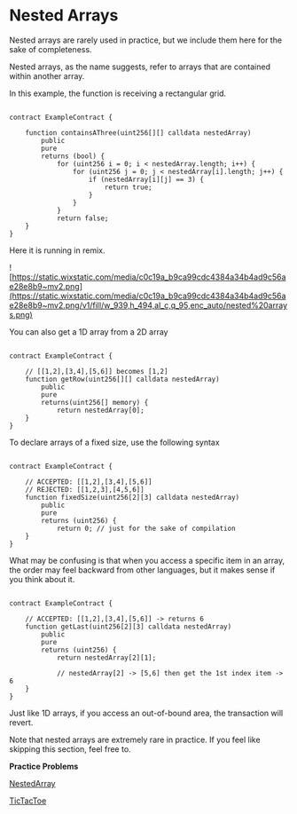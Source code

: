 # Nested Arrays

Nested arrays are rarely used in practice, but we include them here for the sake of completeness.

Nested arrays, as the name suggests, refer to arrays that are contained within another array.

In this example, the function is receiving a rectangular grid.

```solidity

contract ExampleContract {

    function containsAThree(uint256[][] calldata nestedArray) 
        public 
        pure 
        returns (bool) {
            for (uint256 i = 0; i < nestedArray.length; i++) {
                for (uint256 j = 0; j < nestedArray[i].length; j++) {
                    if (nestedArray[i][j] == 3) {
                        return true;
                    }
                }
            }
            return false;
    }
}

```

Here it is running in remix.

![https://static.wixstatic.com/media/c0c19a_b9ca99cdc4384a34b4ad9c56ae28e8b9~mv2.png](https://static.wixstatic.com/media/c0c19a_b9ca99cdc4384a34b4ad9c56ae28e8b9~mv2.png/v1/fill/w_939,h_494,al_c,q_95,enc_auto/nested%20arrays.png)

You can also get a 1D array from a 2D array

```solidity

contract ExampleContract {

    // [[1,2],[3,4],[5,6]] becomes [1,2]
    function getRow(uint256[][] calldata nestedArray) 
        public 
        pure 
        returns(uint256[] memory) {
            return nestedArray[0];
    }
}

```

To declare arrays of a fixed size, use the following syntax

```solidity

contract ExampleContract {

    // ACCEPTED: [[1,2],[3,4],[5,6]]
    // REJECTED: [[1,2,3],[4,5,6]]
    function fixedSize(uint256[2][3] calldata nestedArray) 
        public 
        pure 
        returns (uint256) {
            return 0; // just for the sake of compilation
    }
}

```

What may be confusing is that when you access a specific item in an array, the order may feel backward from other languages, but it makes sense if you think about it.

```solidity

contract ExampleContract {

    // ACCEPTED: [[1,2],[3,4],[5,6]] -> returns 6
    function getLast(uint256[2][3] calldata nestedArray) 
        public 
        pure 
        returns (uint256) {
            return nestedArray[2][1];

            // nestedArray[2] -> [5,6] then get the 1st index item -> 6
    }
}

```

Just like 1D arrays, if you access an out-of-bound area, the transaction will revert.

Note that nested arrays are extremely rare in practice. If you feel like skipping this section, feel free to.

**Practice Problems**

[NestedArray](https://github.com/RareSkills/Solidity-Exercises/tree/main/NestedArray)

[TicTacToe](https://github.com/RareSkills/Solidity-Exercises/tree/main/TicTacToe)
